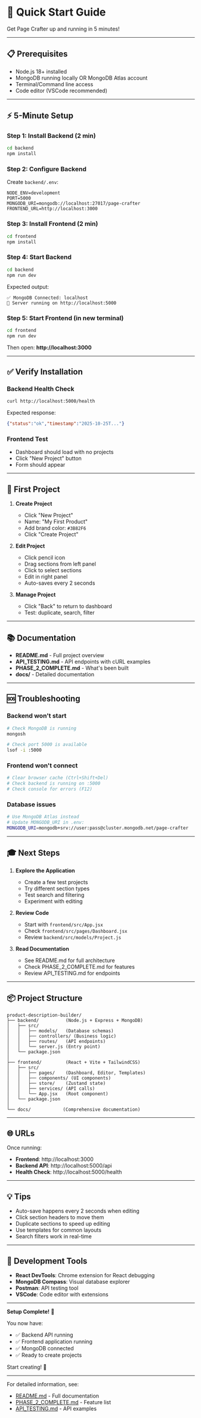 # 🚀 Quick Start Guide

Get Page Crafter up and running in 5 minutes!

---

## 📋 Prerequisites

- Node.js 18+ installed
- MongoDB running locally OR MongoDB Atlas account
- Terminal/Command line access
- Code editor (VSCode recommended)

---

## ⚡ 5-Minute Setup

### Step 1: Install Backend (2 min)
```bash
cd backend
npm install
```

### Step 2: Configure Backend
Create `backend/.env`:
```env
NODE_ENV=development
PORT=5000
MONGODB_URI=mongodb://localhost:27017/page-crafter
FRONTEND_URL=http://localhost:3000
```

### Step 3: Install Frontend (2 min)
```bash
cd frontend
npm install
```

### Step 4: Start Backend
```bash
cd backend
npm run dev
```

Expected output:
```
✅ MongoDB Connected: localhost
🚀 Server running on http://localhost:5000
```

### Step 5: Start Frontend (in new terminal)
```bash
cd frontend
npm run dev
```

Then open: **http://localhost:3000**

---

## ✅ Verify Installation

### Backend Health Check
```bash
curl http://localhost:5000/health
```

Expected response:
```json
{"status":"ok","timestamp":"2025-10-25T..."}
```

### Frontend Test
- Dashboard should load with no projects
- Click "New Project" button
- Form should appear

---

## 🎯 First Project

1. **Create Project**
   - Click "New Project"
   - Name: "My First Product"
   - Add brand color: `#3B82F6`
   - Click "Create Project"

2. **Edit Project**
   - Click pencil icon
   - Drag sections from left panel
   - Click to select sections
   - Edit in right panel
   - Auto-saves every 2 seconds

3. **Manage Project**
   - Click "Back" to return to dashboard
   - Test: duplicate, search, filter

---

## 📚 Documentation

- **README.md** - Full project overview
- **API_TESTING.md** - API endpoints with cURL examples
- **PHASE_2_COMPLETE.md** - What's been built
- **docs/** - Detailed documentation

---

## 🆘 Troubleshooting

### Backend won't start
```bash
# Check MongoDB is running
mongosh

# Check port 5000 is available
lsof -i :5000
```

### Frontend won't connect
```bash
# Clear browser cache (Ctrl+Shift+Del)
# Check backend is running on :5000
# Check console for errors (F12)
```

### Database issues
```bash
# Use MongoDB Atlas instead
# Update MONGODB_URI in .env:
MONGODB_URI=mongodb+srv://user:pass@cluster.mongodb.net/page-crafter
```

---

## 🎓 Next Steps

1. **Explore the Application**
   - Create a few test projects
   - Try different section types
   - Test search and filtering
   - Experiment with editing

2. **Review Code**
   - Start with `frontend/src/App.jsx`
   - Check `frontend/src/pages/Dashboard.jsx`
   - Review `backend/src/models/Project.js`

3. **Read Documentation**
   - See README.md for full architecture
   - Check PHASE_2_COMPLETE.md for features
   - Review API_TESTING.md for endpoints

---

## 📦 Project Structure

```
product-description-builder/
├── backend/          (Node.js + Express + MongoDB)
│   ├── src/
│   │   ├── models/   (Database schemas)
│   │   ├── controllers/ (Business logic)
│   │   ├── routes/   (API endpoints)
│   │   └── server.js (Entry point)
│   └── package.json
│
├── frontend/         (React + Vite + TailwindCSS)
│   ├── src/
│   │   ├── pages/    (Dashboard, Editor, Templates)
│   │   ├── components/ (UI components)
│   │   ├── store/    (Zustand state)
│   │   ├── services/ (API calls)
│   │   └── App.jsx   (Root component)
│   └── package.json
│
└── docs/            (Comprehensive documentation)
```

---

## 🌐 URLs

Once running:
- **Frontend**: http://localhost:3000
- **Backend API**: http://localhost:5000/api
- **Health Check**: http://localhost:5000/health

---

## 💡 Tips

- Auto-save happens every 2 seconds when editing
- Click section headers to move them
- Duplicate sections to speed up editing
- Use templates for common layouts
- Search filters work in real-time

---

## 🔧 Development Tools

- **React DevTools**: Chrome extension for React debugging
- **MongoDB Compass**: Visual database explorer
- **Postman**: API testing tool
- **VSCode**: Code editor with extensions

---

**Setup Complete!** 🎉

You now have:
- ✅ Backend API running
- ✅ Frontend application running
- ✅ MongoDB connected
- ✅ Ready to create projects

Start creating! 🚀

---

For detailed information, see:
- [README.md](./README.md) - Full documentation
- [PHASE_2_COMPLETE.md](./PHASE_2_COMPLETE.md) - Feature list
- [API_TESTING.md](./API_TESTING.md) - API examples
